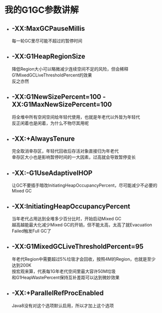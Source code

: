 # 我的G1GC参数讲解
- ## -XX:MaxGCPauseMillis
  每一轮GC里尽可能不超过的暂停时间  

- ## -XX:G1HeapRegionSize
  降低Region大小可以略微减少连续空间不足的风险，但会稀释G1MixedGCLiveThresholdPercent的效果  
  反之亦然  

- ## -XX:G1NewSizePercent=100 -XX:G1MaxNewSizePercent=100
  将全堆中所有空闲空间给年轻代使用，也就是年老代以外皆为年轻代  
  反正闲着也是闲着，为什么不物尽其用呢  

- ## -XX:+AlwaysTenure
  完全取消幸存区，年轻代回收后存活对象直接归为年老代  
  幸存区大小也是影响暂停时间的一大因素，过高就会导致暂停变长  

- ## -XX:-G1UseAdaptiveIHOP
  让GC不要插手暗改InitiatingHeapOccupancyPercent，尽可能减少不必要的Mixed GC  

- ## -XX:InitiatingHeapOccupancyPercent
  当年老代占用达到全堆多少百分比时，开始启动Mixed GC  
  越高越能最大化减少Mixed GC的开销，但不能太高，太高了就Evacuation Failed触发Full GC了  

- ## -XX:G1MixedGCLiveThresholdPercent=95
  年老代Region中需要超过5%垃圾才会回收，按照4M的Region，也就是至少达到200K  
  按宏观来算，代表每1G年老代空间里最大容许50M垃圾  
  和G1HeapWastePercent保持互补差距可以达到微妙效果  

- ## -XX:+ParallelRefProcEnabled
  Java8没有对这个选项默认启用，所以才加上这个选项  
